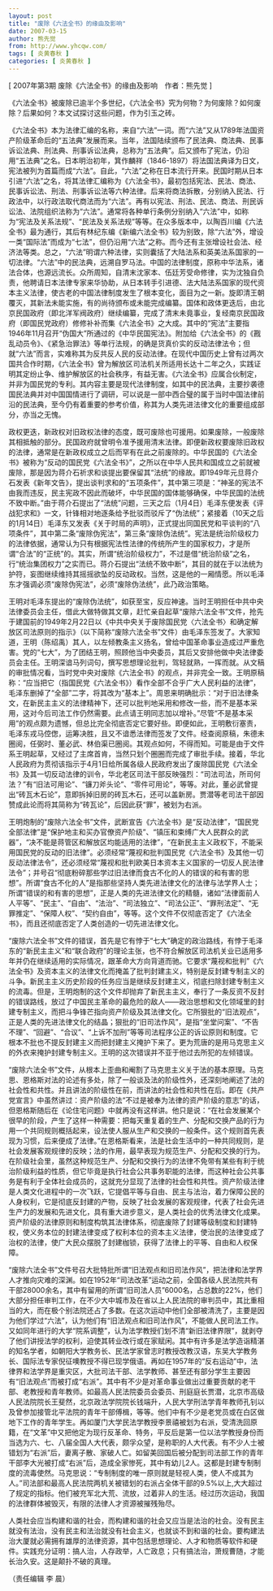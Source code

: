 ```yaml
---
layout: post
title: "废除《六法全书》的缘由及影响"
date: 2007-03-15
author: 熊先觉
from: http://www.yhcqw.com/
tags: [ 炎黄春秋 ]
categories: [ 炎黄春秋 ]
---
```



[ 2007年第3期 废除《六法全书》的缘由及影响　作者：熊先觉 ]

《六法全书》被废除已逾半个多世纪，《六法全书》究为何物？为何废除？如何废除？后果如何？本文试探讨这些问题，作为引玉之砖。


《六法全书》本为法律汇编的名称，来自“六法”一词。而“六法”又从1789年法国资产阶级革命后的“五法典”发展而来。当年，法国陆续颁布了民法典、商法典、民事诉讼法典、刑法典、刑事诉讼法典，总称为“五法典”。后又颁布了宪法，仍沿用“五法典”之名。日本明治初年，箕作麟祥（1846-1897）将法国法典译为日文，宪法被列为首篇而成“六法”。自此，“六法”之称在日本流行开来。民国时期从日本引进“六法”之名，将其法律汇编称为《六法全书》，最初包括宪法、民法、商法、民事诉讼法、刑法、刑事诉讼法等六种法律。后来将商法拆散，分别纳入民法、行政法中，以行政法取代商法而为“六法”。再有以宪法、刑法、民法、商法、刑民诉讼法、法院组织法称为“六法”。通常将各种单行条例分别纳入“六法”中，如称为“宪法及关系法规”、“民法及关系法规”等等。在众多版本中，以陶百川编《六法全书》最为通行，其后有林纪东编《新编六法全书》较为别致，除“六法”外，增设一类“国际法”而成为“七法”，但仍沿用“六法”之称。而今还有主张增设社会法、经济法等类。总之，“六法”明谓六种法律，实则囊括了大陆法系和英美法系国家的一切法律。“六法”中的民法典，远溯自罗马法。中国的法律制度，原称中华法系，诸法合体，也源远流长。众所周知，自清末沈家本、伍廷芳受命修律，实为沈独自负责，他聘请日本法律专家来华协助，从日本转手引进德、法大陆法系国家的现代资本主义法律，使古老的中国法律制度发生了根本变化，面目为之一新。旋即清王朝覆灭，其新法未能实施，有的尚待颁布或未能完成编纂。国体和政体更迭后，由北京民国政府（即北洋军阀政府）继续编纂，完成了清末未竟事业，复经南京民国政府（即国民党政府）修修补补而集《六法全书》之大成。其中的“宪法”主要指1946年11月召开“伪国大”所通过的《中华民国宪法》。附加给《六法全书》的《戡乱动员令》、《紧急治罪法》等单行法规，的确是货真价实的反动法律法令；但就“六法”而言，实难称其为反共反人民的反动法律。在现代中国历史上曾有过两次国共合作时期，《六法全书》曾为解放区司法机关所适用长达十二年之久，实践证明其定纷止争、维护解放区的社会秩序，有益无害。《六法全书》应属合伙制定，并非为国民党的专利。其内容主要是现代法律制度，如其中的民法典，主要抄袭德国民法典并对中国国情进行了调研，可以说是一部中西合璧的属于当时中国法律前沿的民法典，至今仍有着重要的参考价值，称其为人类先进法律文化的重要组成部分，亦当之无愧。


政权更迭，新政权对旧政权法律的态度，既可废除也可援用。如果废除，一般废除其相抵触的部分。民国政府就曾明令准予援用清末法律。即便新政权要废除旧政权的法律，通常是在新政权成立之后而罕有在此之前废除的。中华民国的《六法全书》被称为“反动的国民党《六法全书》”，之所以在中华人民共和国成立之前就被废除，那是因为蒋介石祈求和谈提出要保留其“法统”的缘故。即1949年元旦蒋介石发表《新年文告》，提出谈判求和的“五项条件”，其中第三项是：“神圣的宪法不由我而违反，民主宪政不因此而破坏，中华民国的国体能够确保，中华民国的法统不致中断。”由于蒋介石提出了“法统”问题，三天之后（1月4日）毛泽东便发表《评战犯求和》一文，针锋相对地逐条给予批驳而驳斥了“伪法统”；紧接着（10天之后的1月14日）毛泽东又发表《关于时局的声明》，正式提出同国民党和平谈判的“八项条件”，其中第二条“废除伪宪法”，第三条“废除伪法统”。宪法是统治阶级权力的法律依据，通常认为只有根据宪法性法律的传统所产生的国家权力，才是所谓“合法”的“正统”的。其实，所谓“统治阶级权力”，不过是借“统治阶级”之名，行“统治集团权力”之实而已。蒋介石提出“法统不致中断”，其目的就在于以法统为护符，妄图继续维持其摇摇欲坠的反动政权。当然，这是他的一厢情愿。所以毛泽东才强调必须“废除伪宪法”，必须“废除伪法统”，此乃政治策略。


王明对毛泽东提出的“废除伪法统”，如获至宝，反应神速。当时王明担任中共中央法律委员会主任，借此大做特做其文章，赶忙亲自起草“废除六法全书”文件，抢先于建国前的1949年2月22日以《中共中央关于废除国民党〈六法全书〉和确定解放区司法原则的指示》（以下简称“废除六法全书”文件）由毛泽东签发了。大家知道，王明（陈绍禹）其人，以左倾教条主义扬名，曾给中国革命事业造成过严重危害。党的“七大”，为了团结王明，照顾他当中央委员，其后又安排他做中央法律委员会主任。王明深谙马列词句，撰写思想理论批判，驾轻就熟，一挥而就。从文稿的审批情况看，当时党中央对废除《六法全书》的观点，并非完全一致。王明原稿称：“应当把它（指国民党《六法全书》）看作全部不合乎广大人民利益的法律”，毛泽东删掉了“全部”二字，将其改为“基本上”。周恩来明确批示：“对于旧法律条文，在新民主主义的法律精神下，还可以批判地采用和修改一些，而不是基本采用，这对今后司法工作仍然需要。此点请王明同志加以增补。”尽管“不是基本采用”的观点颇为遗憾，但总比完全彻底否定它要好些。即便如此，王明敷衍塞责，毛泽东戎马倥偬，运筹决胜，且又不谙悉法律而签发了文件。经查阅原稿，朱德未圈阅，任弼时、董必武、林伯渠已圈阅。其观点如何，不得而知。可能是由于文件系王明起草，又经过了主席首肯，当然只划个圈圈而完成了审批手续。接着，华北人民政府为贯彻该指示于4月1日给所属各级人民政府发出了废除国民党《六法全书》及其一切反动法律的训令，华北老区司法干部反映强烈：“司法司法，所司何法？”有“旧法可用论”、“镰刀斧头论”、“零件可用论”，等等。对此，董必武曾提出“砖瓦木石论”，意即拆掉旧房的砖瓦木石，还可以盖新房。贾潜等老司法干部因赞成此论而将其简称为“砖瓦论”，后因此获“罪”，被划为右派。


王明炮制的“废除六法全书”文件，武断宣告《六法全书》是“反动法律”，“国民党全部法律”是“保护地主和买办官僚资产阶级”、“镇压和束缚广大人民群众的武器”，“决不能是蒋管区和解放区均能适用的法律”，“在新民主主义政权下，不能采用国民党的反动的旧法律”。必须经常“蔑视和批判国民党《六法全书》及其他一切反动法律法令”，还必须经常“蔑视和批判欧美日本资本主义国家的一切反人民法律法令”；并号召“彻底粉碎那些学过旧法律而食古不化的人的错误的和有害的思想”。所谓“食古不化的人”是指那些坚持人类先进法律文化的法律与法学界人士；所谓“错误的和有害的思想”，正是人类的先进法律文化的精髓，诸如“法律面前人人平等”、“民主”、“自由”、“法治”、“司法独立”、“司法公正”、“罪刑法定”、“无罪推定”、“保障人权”、“契约自由”，等等。这个文件不仅彻底否定了《六法全书》，而且还彻底否定了人类创造的一切先进法律文化。


“废除六法全书”文件的错误，首先是它有悖于“七大”确定的政治路线，有悖于毛泽东的“新民主主义”和“联合政府”的理论主张，也不符合解放区司法机关业已适用多年并仍在继续适用的实际情况，跟革命大方向背道而驰。它要求“蔑视和批判”《六法全书》及资本主义的法律文化而掩盖了批判封建主义，特别是反封建专制主义的斗争。新民主主义历史阶段的任务应当是继续反封建主义，彻底扫除封建专制主义的流毒。但是，王明炮制的这个文件却抛弃了新民主主义，奉行了一条反资不反封的错误路线，放过了中国民主革命的最危险的敌人——政治思想和文化领域里的封建专制主义，而把斗争锋芒指向资产阶级及其法律文化。它所狠批的“旧法观点”，正是人类的先进法律文化的结晶；狠批的“旧司法作风”，是指“坐堂问案”、“不告不理”、“回避”、“合议”、“上诉不加刑”等等司法程序公正的诉讼原则和制度。它根本不批也不提反封建主义而把封建主义掩护下来了。更为荒唐的是用马克思主义的外衣来掩护封建专制主义。王明的这次错误并不亚于他过去所犯的左倾错误。


“废除六法全书”文件，从根本上歪曲和阉割了马克思主义关于法的基本原理。马克思、恩格斯对法的论述有多处，除了一般谈及法的阶级性外，还深刻地阐述了法的社会性和共性。并且讲法的阶级性在前，而讲法的社会性和共性在后。即在《共产党宣言》中虽然讲过：资产阶级的法“不过是被奉为法律的资产阶级的意志”的话，但恩格斯随后在《论住宅问题》中就再没有这样讲。他只是说：“在社会发展某个很早的阶段，产生了这样一种需要：把每天重复着的生产、分配和交换产品的行为用一个共同规则概括起来，设法使人服从生产和交换的一般条件。这个规则首先表现为习惯，后来便成了法律。”在恩格斯看来，法是社会生活中的一种共同规则，是社会发展客观规律的反映；法的作用，最早表现为规范生产、分配和交换的行为。在阶级社会里，虽然这种规范生产、分配和交换行为的法律不免带有某些有利于统治阶级利益的性质，但它毕竟是执行社会公共事务职能的法律，而这种社会公共事务是有利于全体社会成员的，这就充分显现了法律的社会性和共性。资产阶级法律是人类文化进程中的一次飞跃，它提倡平等与自由、民主与法治，着力保障公民的人身权利，它是彻底反封建的产物，反映了社会发展的客观规律，代表了社会先进生产力的发展和先进文化，具有重大进步意义，是人类社会的优秀法律文化成果。资产阶级的法律原则和制度构筑其法律体系，彻底废除了封建等级制度和封建特权，使义务本位的封建法律变成了权利本位的资本主义法律，使治民的法律变成了治权的法律，使广大民众摆脱了封建枷锁，获得了法律上的平等、自由和人权保障。


“废除六法全书”文件号召大批特批所谓“旧法观点和旧司法作风”，把法律和法学界人才推向灾难的深渊。如在1952年“司法改革”运动之前，全国各级人民法院共有干部28000余名，其中有留用的所谓“旧司法人员”6000名，占总数的22%，他们大部分担任审判工作，在不少大中城市及在省以上人民法院的审判员中，其比重相当的大，而在极个别法院还占了多数。在这次运动中他们全部被清洗了，主要是因为他们学过“六法”，认为他们有“旧法观点和旧司法作风”，不能做人民司法工作。又如同年进行的大学“院系调整”，认为法学教授们划不清“新旧法律界限”，就剥夺了他们讲授法学的权利，迫使其转业改行或在家赋闲。其中有许多是法学造诣精湛的知名学者，如朝阳大学教务长、民法学家曾志时教授改教汉语，东吴大学教务长、国际法专家倪征噢教授不得已现学俄语。再如在1957年的“反右运动”中，法律界和法学界是重灾区，大批司法干部、法学教师、甚至还有部分学生主要因有“旧法观点”而被打成“右派”。其中有不少是对革命事业做出过重要贡献的老干部、老教授和青年教师。如最高人民法院委员会委员、刑庭庭长贾潜，北京市高级人民法院院长王斐然，北京政法学院院长钱端升，人民大学刑法学青年教师孔钊以及曾参加接管北平法院的青年干部傅楫，等等。他们中有不少是老党员或在白区做地下工作的青年学生。再如厦门大学民法学教授李景禧被划为右派，受清洗回原籍，在“文革”中又把他定为现行反革命、特务，平反后是第一位以法学教授身份而当选为六、七、八届全国人大代表，颇孚众望，是称职的人大代表。有不少人士被错划为“右派”后，妻离子散、家破人亡。如留美回国后被分配到司法部工作的青年干部李大光被打成“右派”后，造成全家惨死，其中有幼儿2人。这都是封建专制制度的流毒使然。马克思说：“专制制度的唯一原则就是轻视人类，使人不成其为人。”司法部和最高人民法院两机关被错划的右派占全体干部的9.5%以上,大大超过了规定的指标。他们被充军北大荒、流放，过着非人的生活。经过历次运动，我国的法律群体被毁灭，有限的法律人才资源被摧残殆尽。


人类社会应当构建和谐的社会，而构建和谐的社会又应当是法治的社会。没有民主就没有法治，没有民主和法治就没有社会主义，也就谈不到和谐的社会。要构建法治大厦就必需拥有雄厚的法律资源，其中包括思想理论、人才和物质等软件和硬件。实践充分证明：搞人治，人存政举，人亡政息；只有搞法治，萧规曹随，才能长治久安。这是颠扑不破的真理。

（责任编辑 李 晨）


